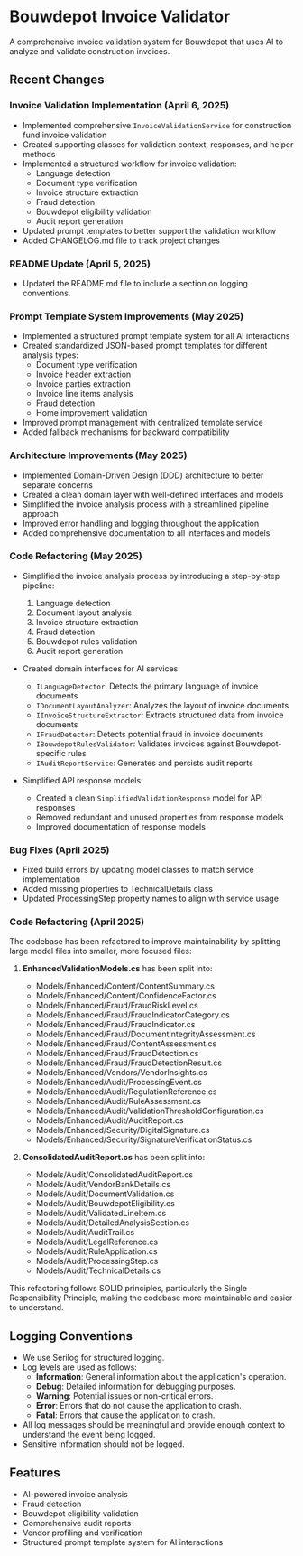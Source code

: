 # Bouwdepot Invoice Validator

A comprehensive invoice validation system for Bouwdepot that uses AI to analyze and validate construction invoices.

## Recent Changes

### Invoice Validation Implementation (April 6, 2025)

- Implemented comprehensive `InvoiceValidationService` for construction fund invoice validation
- Created supporting classes for validation context, responses, and helper methods
- Implemented a structured workflow for invoice validation:
  - Language detection
  - Document type verification
  - Invoice structure extraction
  - Fraud detection
  - Bouwdepot eligibility validation
  - Audit report generation
- Updated prompt templates to better support the validation workflow
- Added CHANGELOG.md file to track project changes

### README Update (April 5, 2025)

- Updated the README.md file to include a section on logging conventions.

### Prompt Template System Improvements (May 2025)

- Implemented a structured prompt template system for all AI interactions
- Created standardized JSON-based prompt templates for different analysis types:
  - Document type verification
  - Invoice header extraction
  - Invoice parties extraction
  - Invoice line items analysis
  - Fraud detection
  - Home improvement validation
- Improved prompt management with centralized template service
- Added fallback mechanisms for backward compatibility

### Architecture Improvements (May 2025)

- Implemented Domain-Driven Design (DDD) architecture to better separate concerns
- Created a clean domain layer with well-defined interfaces and models
- Simplified the invoice analysis process with a streamlined pipeline approach
- Improved error handling and logging throughout the application
- Added comprehensive documentation to all interfaces and models

### Code Refactoring (May 2025)

- Simplified the invoice analysis process by introducing a step-by-step pipeline:
  1. Language detection
  2. Document layout analysis
  3. Invoice structure extraction
  4. Fraud detection
  5. Bouwdepot rules validation
  6. Audit report generation

- Created domain interfaces for AI services:
  - `ILanguageDetector`: Detects the primary language of invoice documents
  - `IDocumentLayoutAnalyzer`: Analyzes the layout of invoice documents
  - `IInvoiceStructureExtractor`: Extracts structured data from invoice documents
  - `IFraudDetector`: Detects potential fraud in invoice documents
  - `IBouwdepotRulesValidator`: Validates invoices against Bouwdepot-specific rules
  - `IAuditReportService`: Generates and persists audit reports

- Simplified API response models:
  - Created a clean `SimplifiedValidationResponse` model for API responses
  - Removed redundant and unused properties from response models
  - Improved documentation of response models

### Bug Fixes (April 2025)

- Fixed build errors by updating model classes to match service implementation
- Added missing properties to TechnicalDetails class
- Updated ProcessingStep property names to align with service usage

### Code Refactoring (April 2025)

The codebase has been refactored to improve maintainability by splitting large model files into smaller, more focused files:

1. **EnhancedValidationModels.cs** has been split into:
   - Models/Enhanced/Content/ContentSummary.cs
   - Models/Enhanced/Content/ConfidenceFactor.cs
   - Models/Enhanced/Fraud/FraudRiskLevel.cs
   - Models/Enhanced/Fraud/FraudIndicatorCategory.cs
   - Models/Enhanced/Fraud/FraudIndicator.cs
   - Models/Enhanced/Fraud/DocumentIntegrityAssessment.cs
   - Models/Enhanced/Fraud/ContentAssessment.cs
   - Models/Enhanced/Fraud/FraudDetection.cs
   - Models/Enhanced/Fraud/FraudDetectionResult.cs
   - Models/Enhanced/Vendors/VendorInsights.cs
   - Models/Enhanced/Audit/ProcessingEvent.cs
   - Models/Enhanced/Audit/RegulationReference.cs
   - Models/Enhanced/Audit/RuleAssessment.cs
   - Models/Enhanced/Audit/ValidationThresholdConfiguration.cs
   - Models/Enhanced/Audit/AuditReport.cs
   - Models/Enhanced/Security/DigitalSignature.cs
   - Models/Enhanced/Security/SignatureVerificationStatus.cs

2. **ConsolidatedAuditReport.cs** has been split into:
   - Models/Audit/ConsolidatedAuditReport.cs
   - Models/Audit/VendorBankDetails.cs
   - Models/Audit/DocumentValidation.cs
   - Models/Audit/BouwdepotEligibility.cs
   - Models/Audit/ValidatedLineItem.cs
   - Models/Audit/DetailedAnalysisSection.cs
   - Models/Audit/AuditTrail.cs
   - Models/Audit/LegalReference.cs
   - Models/Audit/RuleApplication.cs
   - Models/Audit/ProcessingStep.cs
   - Models/Audit/TechnicalDetails.cs

This refactoring follows SOLID principles, particularly the Single Responsibility Principle, making the codebase more maintainable and easier to understand.

## Logging Conventions

- We use Serilog for structured logging.
- Log levels are used as follows:
  - **Information**: General information about the application's operation.
  - **Debug**: Detailed information for debugging purposes.
  - **Warning**: Potential issues or non-critical errors.
  - **Error**: Errors that do not cause the application to crash.
  - **Fatal**: Errors that cause the application to crash.
- All log messages should be meaningful and provide enough context to understand the event being logged.
- Sensitive information should not be logged.

## Features

- AI-powered invoice analysis
- Fraud detection
- Bouwdepot eligibility validation
- Comprehensive audit reports
- Vendor profiling and verification
- Structured prompt template system for AI interactions
